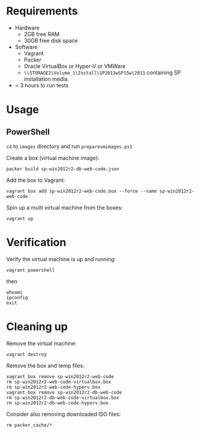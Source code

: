# Requirements
* Hardware
  * 2GB free RAM
  * 30GB free disk space
* Software
  * Vagrant
  * Packer
  * Oracle VirtualBox or Hyper-V or VMWare
  * `\\STORAGE2\Volume_1\Install\SP2013wSP1Sw\2013` containing SP installation media.
* ~ 3 hours to run tests

# Usage

## PowerShell
`cd` to `images` directory and run `preparevmimages.ps1`



Create a box (virtual machine image):

`packer build sp-win2012r2-db-web-code.json`


Add the box to Vagrant:

```
vagrant box add sp-win2012r2-web-code.box --force --name sp-win2012r2-web-code
```


Spin up a multi virtual machine from the boxes:

`vagrant up`

# Verification
Verify the virtual machine is up and running:

`vagrant powershell`

then
```
whoami
ipconfig
exit
```

# Cleaning up
Remove the virtual machine:

`vagrant destroy`


Remove the box and temp files:

```
vagrant box remove sp-win2012r2-web-code
rm sp-win2012r2-web-code-virtualbox.box
rm sp-win2012r2-web-code-hyperv.box
vagrant box remove sp-win2012r2-db-web-code
rm sp-win2012r2-db-web-code-virtualbox.box
rm sp-win2012r2-db-web-code-hyperv.box
```

Consider also removing downloaded ISO files:

`rm packer_cache/*`
